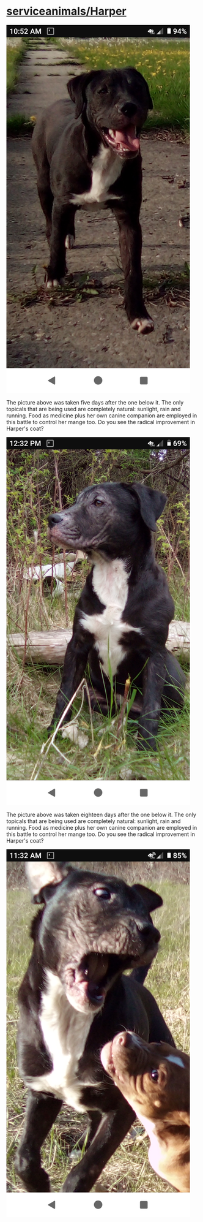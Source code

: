 <link rel="prerender" href="https://github.com/serviceanimals/Harper">

# [serviceanimals/Harper](https://github.com/serviceanimals/Harper/)

[![Harper20200516.png](https://github.com/serviceanimals/Harper/raw/master/Harper20200516.png)](https://github.com/serviceanimals/Harper/raw/master/Harper20200516.png)

The picture above was taken five days after the one below it.  The only topicals that are being used are completely natural: sunlight, rain and running.  Food as medicine plus her own canine companion are employed in this battle to control her mange too.  Do you see the radical improvement in Harper's coat?

[![Harper20200511.png](https://github.com/serviceanimals/Harper/raw/master/Harper20200511.png)](https://github.com/serviceanimals/Harper/raw/master/Harper20200511.png)

The picture above was taken eighteen days after the one below it.  The only topicals that are being used are completely natural: sunlight, rain and running.  Food as medicine plus her own canine companion are employed in this battle to control her mange too.  Do you see the radical improvement in Harper's coat?

[![Harper+Chopper20200424.png](https://github.com/serviceanimals/Harper/raw/master/Harper+Chopper20200424.png)](https://github.com/serviceanimals/Harper/raw/master/Harper+Chopper20200424.png)

<!-- [Issues at this repository](https://github.com/serviceanimals/Harper/issues)

[Pulls at this repository](https://github.com/serviceanimals/Harper/pulls)

Harper README.md EOF -->
